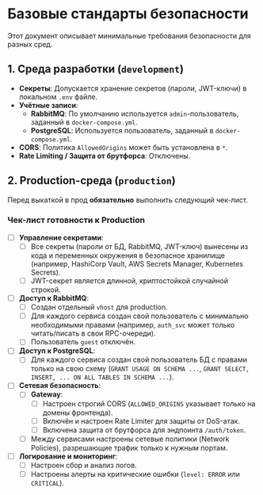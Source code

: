 # Базовые стандарты безопасности

Этот документ описывает минимальные требования безопасности для разных сред.

## 1. Среда разработки (`development`)

-   **Секреты**: Допускается хранение секретов (пароли, JWT-ключи) в локальном `.env` файле.
-   **Учётные записи**:
    -   **RabbitMQ**: По умолчанию используется `admin`-пользователь, заданный в `docker-compose.yml`.
    -   **PostgreSQL**: Используется пользователь, заданный в `docker-compose.yml`.
-   **CORS**: Политика `AllowedOrigins` может быть установлена в `*`.
-   **Rate Limiting / Защита от брутфорса**: Отключены.

## 2. Production-среда (`production`)

Перед выкаткой в прод **обязательно** выполнить следующий чек-лист.

### Чек-лист готовности к Production

-   [ ] **Управление секретами**:
    -   [ ] Все секреты (пароли от БД, RabbitMQ, JWT-ключ) вынесены из кода и переменных окружения в безопасное хранилище (например, HashiCorp Vault, AWS Secrets Manager, Kubernetes Secrets).
    -   [ ] JWT-секрет является длинной, криптостойкой случайной строкой.

-   [ ] **Доступ к RabbitMQ**:
    -   [ ] Создан отдельный `vhost` для production.
    -   [ ] Для каждого сервиса создан свой пользователь с минимально необходимыми правами (например, `auth_svc` может только читать/писать в свои RPC-очереди).
    -   [ ] Пользователь `guest` отключён.

-   [ ] **Доступ к PostgreSQL**:
    -   [ ] Для каждого сервиса создан свой пользователь БД с правами только на свою схему (`GRANT USAGE ON SCHEMA ...`, `GRANT SELECT, INSERT, ... ON ALL TABLES IN SCHEMA ...`).

-   [ ] **Сетевая безопасность**:
    -   [ ] **Gateway**:
        -   [ ] Настроен строгий CORS (`ALLOWED_ORIGINS` указывает только на домены фронтенда).
        -   [ ] Включён и настроен Rate Limiter для защиты от DoS-атак.
        -   [ ] Включена защита от брутфорса для эндпоинта `/auth/token`.
    -   [ ] Между сервисами настроены сетевые политики (Network Policies), разрешающие трафик только к нужным портам.

-   [ ] **Логирование и мониторинг**:
    -   [ ] Настроен сбор и анализ логов.
    -   [ ] Настроены алерты на критические ошибки (`level: ERROR` или `CRITICAL`).